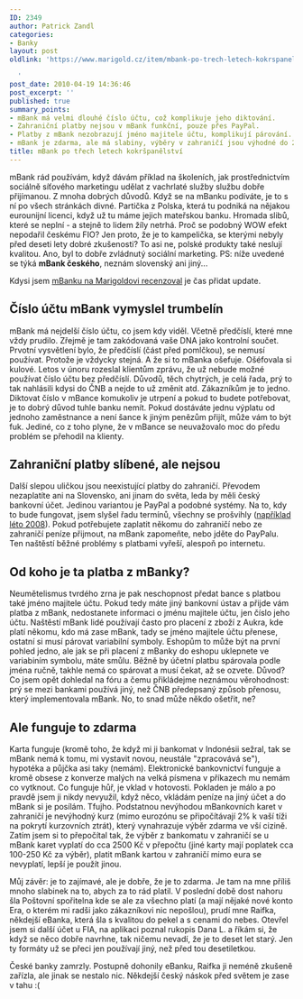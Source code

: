```yaml
---
ID: 2349
author: Patrick Zandl
categories:
- Banky
layout: post
oldlink: 'https://www.marigold.cz/item/mbank-po-trech-letech-kokrspanelstvi

  '
post_date: 2010-04-19 14:36:46
post_excerpt: ''
published: true
summary_points:
- mBank má velmi dlouhé číslo účtu, což komplikuje jeho diktování.
- Zahraniční platby nejsou v mBank funkční, pouze přes PayPal.
- Platby z mBank nezobrazují jméno majitele účtu, komplikují párování.
- mBank je zdarma, ale má slabiny, výběry v zahraničí jsou výhodné do 2500 Kč.
title: mBank po třech letech kokršpanělství
---
```


mBank rád používám, když dávám příklad na školeních, jak prostřednictvím sociálně síťového marketingu udělat z vachrlaté služby službu dobře přijímanou. Z mnoha dobrých důvodů. Když se na mBanku podíváte, je to s ní po všech stránkách divné. Partička z Polska, která tu podniká na nějakou eurounijní licenci, když už tu máme jejich mateřskou banku. Hromada slibů, které se neplní - a stejně to lidem žíly netrhá. Proč se podobný WOW efekt nepodařil českému FIO? Jen proto, že je to kampelička, se kterými nebyly před deseti lety dobré zkušenosti? To asi ne, polské produkty také neslují kvalitou. Ano, byl to dobře zvládnutý sociální marketing. PS: níže uvedené se týká <strong>mBank českého</strong>, neznám slovenský ani jiný...

Kdysi jsem <a href="/mbank-realne-zkusenosti-s-uctem">mBanku na Marigoldovi recenzoval</a> je čas přidat update. 

<h2>Číslo účtu mBank vymyslel trumbelín</h2>

mBank má nejdelší číslo účtu, co jsem kdy viděl. Včetně předčíslí, které mne vždy prudilo. Zřejmě je tam zakódovaná vaše DNA jako kontrolní součet. Prvotní vysvětlení bylo, že předčíslí (část před pomlčkou), se nemusí používat. Protože je vždycky stejná. A že si to mBanka ošefuje. Ošéfovala si kulové. Letos v únoru rozeslal klientům zprávu, že už nebude možné používat číslo účtu bez předčíslí. Důvodů, těch chytrých, je celá řada, prý to tak nahlásili kdysi do ČNB a nejde to už změnit atd. Zákazníkům je to jedno. Diktovat číslo v mBance komukoliv je utrpení a pokud to budete potřebovat, je to dobrý důvod tuhle banku nemít. Pokud dostáváte jednu výplatu od jednoho zaměstnance a není šance k jiným penězům přijít, může vám to být fuk. Jediné, co z toho plyne, že v mBance se neuvažovalo moc do předu problém se přehodil na klienty. 

<h2>Zahraniční platby slíbené, ale nejsou</h2>

Další slepou uličkou jsou neexistující platby do zahraničí. Převodem nezaplatíte ani na Slovensko, ani jinam do světa, leda by měli český bankovní účet. Jedinou variantou je PayPal a podobné systémy. Na to, kdy to bude fungovat, jsem slyšel řadu termínů, všechny se prošvihly (<a href="http://aktualne.centrum.cz/finance/penize-a-investice/clanek.phtml?id=524267">například léto 2008</a>). Pokud potřebujete zaplatit někomu do zahraničí nebo ze zahraničí peníze přijmout, na mBank zapomeňte, nebo jděte do PayPalu. Ten naštěstí běžné problémy s platbami vyřeší, alespoň po internetu. 

<h2>Od koho je ta platba z mBanky?</h2>

Neumětelismus tvrdého zrna je pak neschopnost předat bance s platbou také jméno majitele účtu. Pokud tedy máte jiný bankovní ústav a přijde vám platba z mBank, nedostanete informaci o jménu majitele účtu, jen číslo jeho účtu. Naštěstí mBank lidé používají často pro placení z zboží z Aukra, kde platí někomu, kdo má zase mBank, tady se jméno majitele účtu přenese, ostatní si musí párovat variabilní symboly. Eshopům to může být na první pohled jedno, ale jak se při placení z mBanky do eshopu uklepnete ve variabiním symbolu, máte smůlu. Běžně by účetní platbu spárovala podle jména ručně, takhle nemá co spárovat a musí čekat, až se ozvete. Důvod? Co jsem opět dohledal na fóru a čemu přikládejme neznámou věrohodnost: prý se mezi bankami používá jiný, než ČNB předepsaný způsob přenosu, který implementovala mBank. No, to snad může někdo ošetřit, ne?

<h2>Ale funguje to zdarma</h2>

Karta funguje (kromě toho, že když mi ji bankomat v Indonésii sežral, tak se mBank nemá k tomu, mi vystavit novou, neustále "zpracovává se"), hypotéka a půjčka asi taky (nemám). Elektronické bankovnictví funguje a kromě obsese z konverze malých na velká písmena v příkazech mu nemám co vytknout. Co funguje hůř, je vklad v hotovosti. Pokladen je málo a po pravdě jsem ji nikdy nevyužil, když něco, vkládám peníze na jiný účet a do mBank si je posílám. Tfujho. Podstatnou nevýhodou mBankovních karet v zahraničí je nevýhodný kurz (mimo eurozónu se připočítávají 2% k vaší tíži na pokrytí kurzovních ztrát), který vynahrazuje výběr zdarma ve vší cizině. Zatím jsem si to přepočítal tak, že výběr z bankomatu v zahraničí se u mBank karet vyplatí do cca 2500 Kč v přepočtu (jiné karty mají poplatek cca 100-250 Kč za výběr), platit mBank kartou v zahraničí mimo eura se nevyplatí, lepší je použít jinou. 

Můj závěr: je to zajímavé, ale je dobře, že je to zdarma. Je tam na mne příliš mnoho slabinek na to, abych za to rád platil. V poslední době dost nahoru šla Poštovní spořitelna  kde se ale za všechno platí (a mají nějaké nové konto Era, o kterém mi radši jako zákazníkovi nic nepošlou), prudí mne Raifka, někdejší eBanka, která šla s kvalitou do pekel a s cenami do nebes. Otevřel jsem si další účet u FIA, na aplikaci poznal rukopis Dana L. a říkám si, že když se něco dobře navrhne, tak ničemu nevadí, že je to deset let starý. Jen ty formáty už se přeci jen používají jiný, než před tou desetiletkou. 

České banky zamrzly. Postupně dohonily eBanku, Raifka ji neméně zkušeně zařízla, ale jinak se nestalo nic. Někdejší český náskok před světem je zase v tahu :(